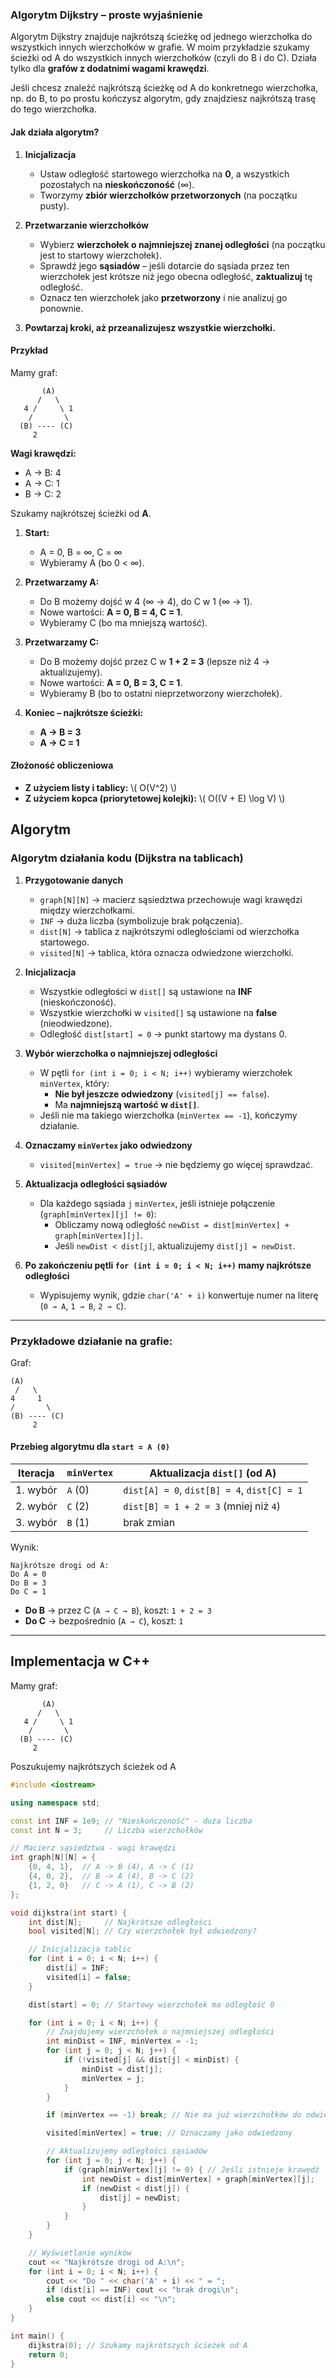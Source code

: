 ### Algorytm Dijkstry – proste wyjaśnienie  

Algorytm Dijkstry znajduje najkrótszą ścieżkę od jednego wierzchołka do wszystkich innych wierzchołków w grafie. W moim przykładzie szukamy ścieżki od A do wszystkich innych wierzchołków (czyli do B i do C). 
Działa tylko dla **grafów z dodatnimi wagami krawędzi**.

Jeśli chcesz znaleźć najkrótszą ścieżkę od A do konkretnego wierzchołka, np. do B, to po prostu kończysz algorytm, gdy znajdziesz najkrótszą trasę do tego wierzchołka.

#### Jak działa algorytm?  
1. **Inicjalizacja**  
   - Ustaw odległość startowego wierzchołka na **0**, a wszystkich pozostałych na **nieskończoność** (∞).
   - Tworzymy **zbiór wierzchołków przetworzonych** (na początku pusty).  

2. **Przetwarzanie wierzchołków**  
   - Wybierz **wierzchołek o najmniejszej znanej odległości** (na początku jest to startowy wierzchołek).
   - Sprawdź jego **sąsiadów** – jeśli dotarcie do sąsiada przez ten wierzchołek jest krótsze niż jego obecna odległość, **zaktualizuj** tę odległość.
   - Oznacz ten wierzchołek jako **przetworzony** i nie analizuj go ponownie.  

3. **Powtarzaj kroki, aż przeanalizujesz wszystkie wierzchołki.**  

#### Przykład  
Mamy graf:  

```
       (A)
      /   \
   4 /     \ 1
    /       \
  (B) ---- (C)
     2
```
**Wagi krawędzi:**  
- A → B: 4  
- A → C: 1  
- B → C: 2  

Szukamy najkrótszej ścieżki od **A**.  

1. **Start:**
   - A = 0, B = ∞, C = ∞  
   - Wybieramy A (bo 0 < ∞).  

2. **Przetwarzamy A:**  
   - Do B możemy dojść w 4 (∞ → 4), do C w 1 (∞ → 1).  
   - Nowe wartości: **A = 0, B = 4, C = 1**.  
   - Wybieramy C (bo ma mniejszą wartość).  

3. **Przetwarzamy C:**  
   - Do B możemy dojść przez C w **1 + 2 = 3** (lepsze niż 4 → aktualizujemy).  
   - Nowe wartości: **A = 0, B = 3, C = 1**.  
   - Wybieramy B (bo to ostatni nieprzetworzony wierzchołek).  

4. **Koniec – najkrótsze ścieżki:**  
   - **A → B = 3**  
   - **A → C = 1**  

#### Złożoność obliczeniowa  
- **Z użyciem listy i tablicy:** \\( O(V^2) \\)  
- **Z użyciem kopca (priorytetowej kolejki):** \\( O((V + E) \log V) \\)


## Algorytm

### **Algorytm działania kodu (Dijkstra na tablicach)**  

1. **Przygotowanie danych**  
   - `graph[N][N]` → macierz sąsiedztwa przechowuje wagi krawędzi między wierzchołkami.  
   - `INF` → duża liczba (symbolizuje brak połączenia).  
   - `dist[N]` → tablica z najkrótszymi odległościami od wierzchołka startowego.  
   - `visited[N]` → tablica, która oznacza odwiedzone wierzchołki.  

2. **Inicjalizacja**  
   - Wszystkie odległości w `dist[]` są ustawione na **INF** (nieskończoność).  
   - Wszystkie wierzchołki w `visited[]` są ustawione na **false** (nieodwiedzone).  
   - Odległość `dist[start] = 0` → punkt startowy ma dystans 0.  

3. **Wybór wierzchołka o najmniejszej odległości**  
   - W pętli `for (int i = 0; i < N; i++)` wybieramy wierzchołek `minVertex`, który:  
     - **Nie był jeszcze odwiedzony** (`visited[j] == false`).  
     - Ma **najmniejszą wartość w `dist[]`**.  
   - Jeśli nie ma takiego wierzchołka (`minVertex == -1`), kończymy działanie.  

4. **Oznaczamy `minVertex` jako odwiedzony**  
   - `visited[minVertex] = true` → nie będziemy go więcej sprawdzać.  

5. **Aktualizacja odległości sąsiadów**  
   - Dla każdego sąsiada `j` `minVertex`, jeśli istnieje połączenie (`graph[minVertex][j] != 0`):  
     - Obliczamy nową odległość `newDist = dist[minVertex] + graph[minVertex][j]`.  
     - Jeśli `newDist < dist[j]`, aktualizujemy `dist[j] = newDist`.  

6. **Po zakończeniu pętli `for (int i = 0; i < N; i++)` mamy najkrótsze odległości**  
   - Wypisujemy wynik, gdzie `char('A' + i)` konwertuje numer na literę (`0 → A`, `1 → B`, `2 → C`).  

---

### **Przykładowe działanie na grafie:**  

Graf:
```
(A)
 /   \
4     1
/       \
(B) ---- (C)
     2
```

#### **Przebieg algorytmu dla `start = A (0)`**  

| Iteracja | `minVertex` | Aktualizacja `dist[]` (od A) |
|----------|------------|------------------------------|
| 1. wybór | `A` (0)    | `dist[A] = 0`, `dist[B] = 4`, `dist[C] = 1` |
| 2. wybór | `C` (2)    | `dist[B] = 1 + 2 = 3` (mniej niż `4`) |
| 3. wybór | `B` (1)    | brak zmian |

Wynik:
```
Najkrótsze drogi od A:
Do A = 0
Do B = 3
Do C = 1
```
- **Do B** → przez C (`A → C → B`), koszt: `1 + 2 = 3`
- **Do C** → bezpośrednio (`A → C`), koszt: `1`

---


## Implementacja w C++

Mamy graf:  

```
       (A)
      /   \
   4 /     \ 1
    /       \
  (B) ---- (C)
     2
```

Poszukujemy najkrótszych ścieżek od A

```cpp
#include <iostream>

using namespace std;

const int INF = 1e9; // "Nieskończoność" - duża liczba
const int N = 3;     // Liczba wierzchołków

// Macierz sąsiedztwa - wagi krawędzi
int graph[N][N] = {
    {0, 4, 1},  // A -> B (4), A -> C (1)
    {4, 0, 2},  // B -> A (4), B -> C (2)
    {1, 2, 0}   // C -> A (1), C -> B (2)
};

void dijkstra(int start) {
    int dist[N];     // Najkrótsze odległości
    bool visited[N]; // Czy wierzchołek był odwiedzony?

    // Inicjalizacja tablic
    for (int i = 0; i < N; i++) {
        dist[i] = INF;
        visited[i] = false;
    }

    dist[start] = 0; // Startowy wierzchołek ma odległość 0

    for (int i = 0; i < N; i++) {
        // Znajdujemy wierzchołek o najmniejszej odległości
        int minDist = INF, minVertex = -1;
        for (int j = 0; j < N; j++) {
            if (!visited[j] && dist[j] < minDist) {
                minDist = dist[j];
                minVertex = j;
            }
        }

        if (minVertex == -1) break; // Nie ma już wierzchołków do odwiedzenia

        visited[minVertex] = true; // Oznaczamy jako odwiedzony

        // Aktualizujemy odległości sąsiadów
        for (int j = 0; j < N; j++) {
            if (graph[minVertex][j] != 0) { // Jeśli istnieje krawędź
                int newDist = dist[minVertex] + graph[minVertex][j];
                if (newDist < dist[j]) {
                    dist[j] = newDist;
                }
            }
        }
    }

    // Wyświetlanie wyników
    cout << "Najkrótsze drogi od A:\n";
    for (int i = 0; i < N; i++) {
        cout << "Do " << char('A' + i) << " = ";
        if (dist[i] == INF) cout << "brak drogi\n";
        else cout << dist[i] << "\n";
    }
}

int main() {
    dijkstra(0); // Szukamy najkrótszych ścieżek od A
    return 0;
}
```

